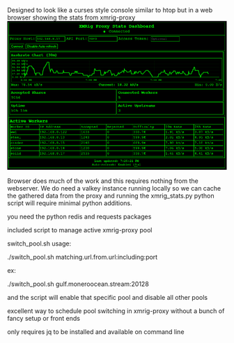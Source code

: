 Designed to look like a curses style console similar to htop but in a web browser showing the stats from xmrig-proxy
![Model](https://github.com/mxhess/xmrig-stats/blob/main/Screenshot.png)


Browser does much of the work and this requires nothing from the webserver.
We do need a valkey instance running locally so we can cache the gathered data from the proxy
and running the xmrig_stats.py python script will require minimal python additions.

you need the python redis and requests packages


included script to manage active xmrig-proxy pool

switch_pool.sh usage:

./switch_pool.sh matching.url.from.url:including:port

ex:

./switch_pool.sh gulf.moneroocean.stream:20128

and the script will enable that specific pool and disable all other pools

excellent way to schedule pool switching in xmrig-proxy without a bunch of fancy setup or front ends

only requires jq to be installed and available on command line



